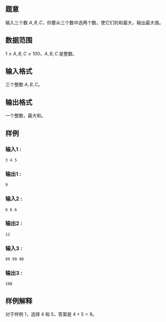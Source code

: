## 题意  

输入三个数 $A,B,C$，你要从三个数中选两个数，使它们的和最大，输出最大值。   

## 数据范围

$1\le A,B,C\le 100$，$A,B,C$ 是整数。               

## 输入格式

三个整数 $A,B,C$。
          
## 输出格式

一个整数，最大和。

## 样例

### 输入1 :
```
3 4 5
```

### 输出1 :
```
9
```

### 输入2 :
```
6 6 6
```

### 输出2 :
```
12
```

### 输入3 :
```
99 99 98
```

### 输出3 :
```
198
```

## 样例解释

对于样例 1，选择 $4$ 和 $5$，答案是 $4+5=9$。
